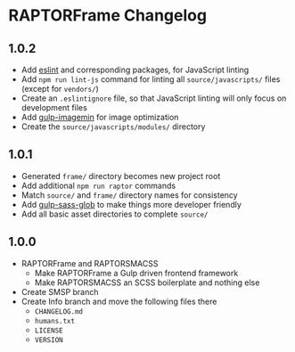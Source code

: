 <!-- CHANGELOG.md -->

RAPTORFrame Changelog
===============================================================================

## 1.0.2

- Add [eslint](https://github.com/eslint/eslint) and corresponding packages, for JavaScript linting
- Add `npm run lint-js` command for linting all `source/javascripts/` files
(except for `vendors/`)
- Create an `.eslintignore` file, so that JavaScript linting will only focus on development files
- Add [gulp-imagemin](https://github.com/sindresorhus/gulp-imagemin) for image optimization
- Create the `source/javascripts/modules/` directory

## 1.0.1

- Generated `frame/` directory becomes new project root
- Add additional `npm run raptor` commands
- Match `source/` and `frame/` directory names for consistency
- Add [gulp-sass-glob](https://github.com/tomgrooffer/gulp-sass-glob) to make things more developer friendly
- Add all basic asset directories to complete `source/`

## 1.0.0

- RAPTORFrame and RAPTORSMACSS
  + Make RAPTORFrame a Gulp driven frontend framework
  + Make RAPTORSMACSS an SCSS boilerplate and nothing else
- Create SMSP branch
- Create Info branch and move the following files there
  + `CHANGELOG.md`
  + `humans.txt`
  + `LICENSE`
  + `VERSION`
